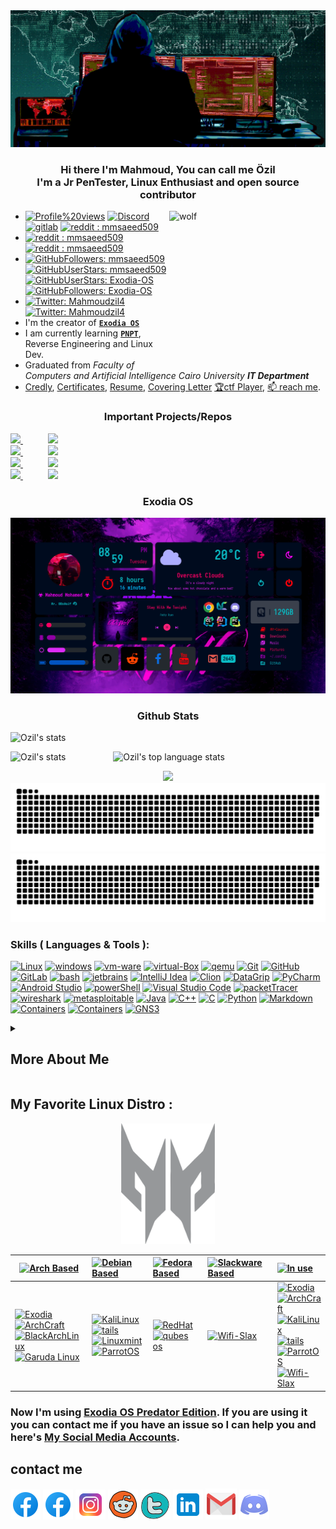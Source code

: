 <!-- 
 
<p align="left"> <img src="https://komarev.com/ghpvc/?username=mmsaeed509&label=Profile%20views&color=791279&logo=profile&style=FOR-THE-BADGE" alt="mmsaeed509" /> </p> 

[![reddit : mmsaeed509](https://img.shields.io/reddit/subreddit-subscribers/mmsaeed509?style=social)](https://www.reddit.com/user/mmsaeed509)

-->

<!-- ![](/gif/00xWolf.gif) -->

<img src="gif/00xWolf_2.gif" alt="00xWolf">


<h3 align="center">Hi there I'm Mahmoud, You can call me Özil <br/> I'm a Jr PenTester, Linux Enthusiast and open source contributor </h3>


<img src="gif/Wolf.gif" alt="wolf" align="right" width="250px" height="250">

 - [![Profile%20views](https://komarev.com/ghpvc/?username=mmsaeed509&label=Profile%20views&color=791279&logo=profile&style=FOR-THE-BADGE)](https://github.com/mmsaeed509)
[![Discord](https://img.shields.io/badge/discord-05122A?style=FOR-THE-BADGE&logo=Discord&color=purple)](https://discordapp.com/users/528010173403365377)
[![gitlab](https://img.shields.io/badge/mmsaeed509-05122A?style=FOR-THE-BADGE&logo=gitlab&logoColor=informational&color=purple)](https://gitlab.com/mmsaeed509)
[![reddit : mmsaeed509](https://img.shields.io/reddit/user-karma/combined/mmsaeed509?style=FOR-THE-BADGE&color=purple)](https://www.reddit.com/user/mmsaeed509)
- [![reddit : mmsaeed509](https://img.shields.io/reddit/user-karma/link/mmsaeed509?style=social)](https://www.reddit.com/user/mmsaeed509)
[![reddit : mmsaeed509](https://img.shields.io/reddit/user-karma/comment/mmsaeed509?style=social)](https://www.reddit.com/user/mmsaeed509)
 - [![GitHubFollowers: mmsaeed509](https://img.shields.io/github/followers/mmsaeed509?style=social)](https://github.com/mmsaeed509)
[![GitHubUserStars: mmsaeed509](https://img.shields.io/github/stars/mmsaeed509?style=social)](https://github.com/mmsaeed509)
[![GitHubUserStars: Exodia-OS](https://img.shields.io/github/stars/Exodia-OS?style=social)](https://github.com/Exodia-OS)
[![GitHubFollowers: Exodia-OS](https://img.shields.io/github/followers/Exodia-OS?style=social)](https://github.com/Exodia-OS)
- [![Twitter: Mahmoudzil4](https://img.shields.io/twitter/follow/Mahmoudzil4?style=social)](https://twitter.com/Mahmoudzil4)
[![Twitter: Mahmoudzil4](https://img.shields.io/twitter/url?style=social&url=https%3A%2F%2Ftwitter.com%2FMahmoudzil4)](https://twitter.com/Mahmoudzil4)
 - I'm the creator of [**`Exodia OS`**](https://exodia-os.github.io/exodia-website/)  
 - I am currently learning [**`PNPT`**](https://certifications.tcm-sec.com/pnpt/), Reverse Engineering and Linux Dev.
 - Graduated from *Faculty of Computers and Artificial Intelligence Cairo University* ***IT Department***
 - [Credly](https://www.credly.com/users/mahmoud-ahmed.f374e933), [Certificates](Certifications_cv/), [Resume](Certifications_cv/Mahmoud_Mohamed%20Said%20Ahmed_Resume.pdf), [Covering Letter](/Certifications_cv/Mahmoud_CoveringLetter.pdf) [🏆ctf Player](https://cybertalents.com/dashboard), [📫 reach me](#contact-me).

<!-- Important Projects/Repos -->

<h3 align="center"> Important Projects/Repos </h3>
            
<a href="https://github.com/mmsaeed509/bspwm-dots">
  <img src="https://github-readme-stats-mmsaeed509.vercel.app/api/pin/?username=mmsaeed509&repo=bspwm-dots&layout=compact&theme=tokyonight" />
</a>
    &emsp;&emsp;&nbsp;&nbsp; 
<a href="https://github.com/mmsaeed509/Ransomware">
  <img src="https://github-readme-stats-mmsaeed509.vercel.app/api/pin/?username=mmsaeed509&repo=Ransomware&layout=compact&theme=tokyonight" />
</a>  

<br/>

<a href="https://github.com/Exodia-OS/exodia-home-ISO">
  <img src="https://github-readme-stats-mmsaeed509.vercel.app/api/pin/?username=Exodia-OS&repo=exodia-home-ISO&layout=compact&theme=tokyonight" />
</a>  
&emsp;&emsp;&nbsp;&nbsp;
<a href="https://github.com/Exodia-OS/exodia-wireless-ISO">
  <img src="https://github-readme-stats-mmsaeed509.vercel.app/api/pin/?username=Exodia-OS&repo=exodia-wireless-ISO&layout=compact&theme=tokyonight" />
</a>  

<br/>

<a href="https://github.com/mmsaeed509/acer-predator-turbo-and-rgb-keyboard-linux-module">
  <img src="https://github-readme-stats-mmsaeed509.vercel.app/api/pin/?username=mmsaeed509&repo=acer-predator-turbo-and-rgb-keyboard-linux-module&layout=compact&theme=tokyonight" />
</a>  
 &emsp;&emsp;&nbsp;&nbsp;
<a href="https://github.com/mmsaeed509/Linux-PredatorSense">
  <img src="https://github-readme-stats-mmsaeed509.vercel.app/api/pin/?username=mmsaeed509&repo=Linux-PredatorSense&layout=compact&theme=tokyonight" />
</a>  

<br/>

<a href="https://github.com/mmsaeed509/Information-and-Computer-Network-Security-Cybersecurity">
  <img src="https://github-readme-stats-mmsaeed509.vercel.app/api/pin/?username=mmsaeed509&repo=Information-and-Computer-Network-Security-Cybersecurity&layout=compact&theme=tokyonight" />
</a>  
 &emsp;&emsp;&nbsp;&nbsp;
<a href="https://github.com/mmsaeed509/Myscripts">
  <img src="https://github-readme-stats-mmsaeed509.vercel.app/api/pin/?username=mmsaeed509&repo=Myscripts&layout=compact&theme=tokyonight" />
</a>  

</p>

<!--  My LinuxDesktopSetup  -->

<h3 align="center"> Exodia OS </h3>

<p align="center">
<a href="https://youtu.be/4u6y80lHn4M">
  <img src="gif/github.gif" />
</a>
<p/>

<!--  My LinuxDesktopSetup  -->

<!-- Github Stats -->

<h3 align="center"> Github Stats </h3>
<!--
            &nbsp; -> space
            &emsp; -> 4x(&nbsp;)
-->

<p align="left">
    <img src="https://github-profile-trophy.vercel.app/?username=mmsaeed509&theme=darkhub&margin-w=15&margin-h=15&column=8&v=2" alt="Ozil's stats" />
</p>

<p align="left">
    <img height="165" src="https://github-readme-stats.vercel.app/api?username=mmsaeed509&count_private=true&include_all_commits=true&theme=tokyonight" alt="Ozil's stats" /> &emsp;&emsp;&emsp;&emsp;&nbsp;&nbsp;&nbsp;
    <img src="https://github-readme-stats-mmsaeed509.vercel.app/api/top-langs/?username=mmsaeed509&layout=compact&theme=tokyonight" alt="Ozil's top language stats" />
</p>

<!--  -->
<p align="center">
  
  <img src="http://github-readme-streak-stats.herokuapp.com?user=mmsaeed509&theme=tokyonight&date_format=j%20M%5B%20Y%5D&border=1A1B27"/>
  
  <img src="https://github.com/mmsaeed509/mmsaeed509/blob/snake/snake-dark.svg#gh-light-mode-only"/>
  <img src="https://github.com/mmsaeed509/mmsaeed509/blob/snake/snake-dark.svg#gh-dark-mode-only"/>
  
</p>

<!-- Github Stats -->

<!-- ###########################################  ########################################### -->

<!-- Important Projects -->




<!-- ###########################################  ########################################### -->



<!-- ###########################################  ########################################### -->

<!-- Skills ( Languages & Tools ) -->

### Skills ( Languages & Tools ):
[![Linux](https://img.shields.io/badge/OS-Linux-05122A?style=plastic&logo=Linux&color=informational)](https://www.linux.org/)
[![windows](https://img.shields.io/badge/OS-windows-05122A?style=plastic&logo=windows&logoColor=informational&color=informational)](https://www.microsoft.com/en-us/windows)
[![vm-ware](https://img.shields.io/badge/VM-vmware-05122A?style=plastic&logo=vmware&color=informational)](https://www.vmware.com/mena.html)
[![virtual-Box](https://img.shields.io/badge/VM-virtual%20Box-05122A?style=plastic&logo=virtualBox&color=informational)](https://www.virtualbox.org/)
[![qemu](https://img.shields.io/badge/VM-qemu-05122A?style=plastic&logo=qemu&color=informational)](https://www.qemu.org/)
[![Git](https://img.shields.io/badge/git-Git-05122A?style=plastic&logo=git&color=informational)](https://git-scm.com/)
[![GitHub](https://img.shields.io/badge/tool-GitHub-05122A?style=plastic&logo=github&&color=informational)](https://github.com/)
[![GitLab](https://img.shields.io/badge/tool-GitLab-05122A?style=plastic&logo=gitlab&&color=informational)](https://gitlab.com/)
[![bash](https://img.shields.io/badge/Shell-Bash-informational?style=flat&logo=gnu-bash&color=informational)](https://www.gnu.org/software/bash/)
[![jetbrains](https://img.shields.io/badge/jetbrains-jetbrains-05122A?style=plastic&logo=jetbrains&color=informational)](https://www.jetbrains.com/)
[![IntelliJ Idea](https://img.shields.io/badge/jetbrains-IntelliJ%20Idea-05122A?style=plastic&logo=intellij-idea&color=informational)](https://www.jetbrains.com/idea/)
[![Clion](https://img.shields.io/badge/jetbrains-CLion-05122A?style=plastic&logo=clion&color=informational)](https://www.jetbrains.com/clion/)
[![DataGrip](https://img.shields.io/badge/jetbrains-DataGrip-05122A?style=plastic&logo=datagrip&color=informational)](https://www.jetbrains.com/datagrip/)
[![PyCharm](https://img.shields.io/badge/jetbrains-pycharm-05122A?style=plastic&logo=pycharm&color=informational)](https://www.jetbrains.com/pycharm/)
[![Android Studio](https://img.shields.io/badge/tool-Android%20Studio-05122A?style=plastic&logo=android-studio&color=informational)](https://developer.android.com/studio)
[![powerShell](https://img.shields.io/badge/Shell-powerShell-05122A?style=plastic&logo=powerShell&color=informational)](https://docs.microsoft.com/en-us/powershell/)
[![Visual Studio Code](https://img.shields.io/badge/tool-Visual%20Studio%20Code-05122A?style=plastic&logo=visual-studio-code&color=informational)](https://code.visualstudio.com/)
[![packetTracer](https://img.shields.io/badge/Cisco-packetTracer-05122A?style=plastic&logo=cisco&color=informational)](https://www.netacad.com/)
[![wireshark](https://img.shields.io/badge/Networking-wireshark-05122A?style=plastic&logo=wireshark&color=informational)](https://www.wireshark.org/)
[![metasploitable](https://img.shields.io/badge/HackingTools-metasploitable-05122A?style=plastic&logo=metasploitable&color=informational)](https://sourceforge.net/projects/metasploitable/files/Metasploitable2/)
[![Java](https://img.shields.io/badge/language-Java-05122A?style=plastic&logo=Java&color=informational)](https://www.java.com/en/)
[![C++](https://img.shields.io/badge/language-C++-05122A?style=plastic&logo=c%2B%2B&color=informational)](https://www.cprogramming.com/)
[![C](https://img.shields.io/badge/language-C-05122A?style=plastic&logo=c&color=informational)](https://www.cprogramming.com/)
[![Python](https://img.shields.io/badge/language-Python-05122A?style=plastic&logo=python&color=informational)](https://www.python.org/)
[![Markdown](https://img.shields.io/badge/language-Markdown-05122A?style=plastic&logo=markdown&color=informational)](https://www.markdownguide.org/)
[![Containers](https://img.shields.io/badge/Containers-Docker-05122A?style=plastic&logo=docker&color=informational)](https://www.docker.com/)
[![Containers](https://img.shields.io/badge/Containers-podman-05122A?style=plastic&logo=podman&color=informational)](https://podman.io/)
[![GNS3](https://img.shields.io/badge/Networking-GNS3-05122A?style=plastic&logo=gns&color=informational)](https://www.gns3.com/)

<!-- Skills ( Languages & Tools ) -->

<!-- ###########################################  ########################################### -->



<details>
   <summary><h2> More About Me </h2></summary>
<!--   <h1 align="center">More About Me  </h1> -->

![](/gif/meSetup.gif)

## My Favorite Youtube Channels : [![YouTube](https://img.icons8.com/color/48/000000/youtube--v1.png)](https://www.youtube.com/)
</br>

### *Tech & Cyber Security & Network & Linux & Programming Channels*

[![Jeff Geerling](https://yt3.ggpht.com/ytc/AKedOLSAzfhmFT-SZJnA7tXBiOMUOAGH871Zzg1ZegS9Tg=s88-c-k-c0x00ffffff-no-rj)](https://www.youtube.com/c/JeffGeerling)
[![Ashraf Ayad](https://yt3.ggpht.com/LdRSJTE40aIW7h3RRCUtSU3WLgqyB8v28LYJLiBc68QEKOb_VVsH66JaTPBY7PCeaJCjjH9UfvA=s88-c-k-c0x00ffffff-no-rj)](https://www.youtube.com/channel/UCpv2k4bgoPJw1NXPBljDWpw)
[![David Bombal](https://yt3.ggpht.com/ytc/AKedOLTVmtLFnPv-D9wjVmCdD7bSmVSARDsKBxFeXoh5=s88-c-k-c0x00ffffff-no-rj)](https://www.youtube.com/c/DavidBombal)
[![NetworkChuck](https://yt3.ggpht.com/ytc/AKedOLTHjL08GyIUwy_6DxA3GtUzyPU1aOs2CwgNtuRJ4A=s88-c-k-c0x00ffffff-no-rj)](https://www.youtube.com/c/NetworkChuck)
[![The Cyber Mentor](https://yt3.ggpht.com/ytc/AKedOLRGnc0be-YXi3zenYi6s8uwgPxi_IrLBZ7Rigv7=s88-c-k-c0x00ffffff-no-rj)](https://www.youtube.com/c/TheCyberMentor)
[![devaslife](https://yt3.ggpht.com/ytc/AKedOLRXjEoKDXoveL-JeNEFuutP47uaXuuN2xOxl18_7Q=s88-c-k-c0x00ffffff-no-rj)](https://www.youtube.com/c/devaslife/videos)
[![Hack The Box](https://yt3.ggpht.com/ytc/AKedOLQVcvnIgUT0yEI8k4Ef433JqCDpF_vZioVg2rbYEg=s88-c-k-c0x00ffffff-no-rj)](https://www.youtube.com/channel/UCi67lRCd5qpaHwSXNJisuRQ)
[![samy kamkar](https://yt3.ggpht.com/ytc/AMLnZu_NlmMQHMArw_uU16I4g_owECGRryjitWcwdZ03nA=s88-c-k-c0x00ffffff-no-rj)](https://www.youtube.com/c/SamyKamkar/videos)
[![John Hammond](https://yt3.ggpht.com/ytc/AKedOLSKaXhsJjVcucr6ZGs4aFaBu_Qy-oY5z1KBLVGh0Q=s88-c-k-c0x00ffffff-no-rj)](https://www.youtube.com/c/JohnHammond010)
[![DistroTube](https://yt3.ggpht.com/3aTiR8-i48HnwXZKBacKe_niYg1zmIH2BFv_OqQotxqu3eurYH64sKF2YITmj41Y1p5iPYdaLQ=s88-c-k-c0x00ffffff-no-rj)](https://www.youtube.com/channel/UCVls1GmFKf6WlTraIb_IaJg)
[![Hak5](https://yt3.ggpht.com/ytc/AKedOLQLYwUybycVx47iqpJ-AbSCPACIltHBWax5J8-Uzg=s88-c-k-c0x00ffffff-no-rj)](https://www.youtube.com/channel/UC3s0BtrBJpwNDaflRSoiieQ)
[![Null Byte](https://yt3.ggpht.com/ytc/AKedOLS1xSh3DWY-lpQZXHhGiBN_ms8tUQlPi3qK34Zo=s88-c-k-c0x00ffffff-no-rj)](https://www.youtube.com/c/NullByteWHT)
[![ALFA Network Inc](https://yt3.ggpht.com/ytc/AKedOLQqCL-n54irXAaYTl_fAFJzeygWY-MrD4qN61Kg=s88-c-k-c0x00ffffff-no-rj)](https://www.youtube.com/alfanetworkinc)
[![Programming with Mosh](https://yt3.ggpht.com/tBEPr-zTNXEeae7VZKSZYfiy6azzs9OHowq5ZvogJeHoVtKtEw2PXSwzMBKVR7W0MI7gyND8=s88-c-k-c0x00ffffff-no-rj)](https://www.youtube.com/c/programmingwithmosh)
[![Digi-Key](https://yt3.ggpht.com/ytc/AKedOLQnH_NCy1GcnVfa8y6_nubKuSKtc0kQRzueYzF2NVs=s88-c-k-c0x00ffffff-no-rj)](https://www.youtube.com/c/digikey)
[![Abdulmogeeb AlHumaid](https://yt3.ggpht.com/tPmcAgBRQmH1zxcFOial25kliUjHskFswupeL0V64KoNZ0o84sddlURkE9YM8qfaiE-K71qrppo=s88-c-k-c0x00ffffff-no-rj)](https://www.youtube.com/user/abdulmogeeb)
[![Chris Titus Tech](https://yt3.ggpht.com/ytc/AKedOLTE8sCvbu2Gebpjlu_bX4YJxwFbnKai7m8zxWD05g=s88-c-k-c0x00ffffff-no-rj)](https://www.youtube.com/channel/UCg6gPGh8HU2U01vaFCAsvmQ)
[![TechHut](https://yt3.ggpht.com/TUoF-6QCUIKy6XgFtMG5FWi5FLVhtaUPtTOLvE7Ca3eJif1_RKBci07fKK-QvKxhC0HALEBH7Q=s88-c-k-c0x00ffffff-no-rj)](https://www.youtube.com/c/TechHutHD)
[![freeCodeCamp.org](https://yt3.ggpht.com/ytc/AKedOLTtJvQ1Vfew91vemeLaLdhjOwGx3tTBLlreK_QUyA=s88-c-k-c0x00ffffff-no-rj)](https://www.youtube.com/c/Freecodecamp)
[![Abdul Bari](https://yt3.ggpht.com/ytc/AKedOLQ0ZzmuKDUAnn9PnXylG707Oii6hd73U8rXbRGW=s88-c-k-c0x00ffffff-no-rj)](https://www.youtube.com/channel/UCZCFT11CWBi3MHNlGf019nw)
[![Ghassan Shobaki Computer Science Lectures](https://yt3.ggpht.com/ytc/AKedOLRziOyQOebV9TKKzlhnrOtR0vtXCcbVg3x-YQ83=s88-c-k-c0x00ffffff-no-rj)](https://www.youtube.com/channel/UCthr5rA6EA4c1S0L2OOiygA)
[![Average Linux User](https://yt3.ggpht.com/WNCJOLrzF8mWbsdM9dPRFVIrzbTWcExCNZpDv8mxpdOMaaUsF5cCzyENuFL9-IMHYYbPL2Joh84=s88-c-k-c0x00ffffff-no-rj)](https://www.youtube.com/c/AverageLinuxUser)
[![Black Hat](https://yt3.ggpht.com/ytc/AMLnZu8E419YFIbmnLU70N6su5frmh1lV64CXrJ03gEQcA=s88-c-k-c0x00ffffff-no-rj)](https://www.youtube.com/user/BlackHatOfficialYT)
[![Linus Tech Tips](https://yt3.ggpht.com/ytc/AKedOLTK0y25C0RJiEngT1ae9mrZLXIortPD-DKQxOlRkw=s88-c-k-c0x00ffffff-no-rj)](https://www.youtube.com/channel/UCXuqSBlHAE6Xw-yeJA0Tunw)
[![ExplainingComputers](https://yt3.ggpht.com/U__DRmlaSCOXd6DLbo0luGSwy3QcWZ2qn3mKiopA_pGAc1-2IulmKBxf61WiAX5BLb-7nMylng8=s88-c-k-c0x00ffffff-no-rj)](https://www.youtube.com/channel/UCbiGcwDWZjz05njNPrJU7jA)
[![SavvyNik](https://yt3.ggpht.com/ytc/AKedOLSoSCjd3Z-XOmSwaQBRfF--xJubceEw7NGSODt0mA=s88-c-k-c0x00ffffff-no-rj)](https://www.youtube.com/channel/UC3yaWWA9FF9OBog5U9ml68A)
[![Tech Talk](https://yt3.ggpht.com/ytc/AKedOLTwzfvzibolhjN7T8079z65wsO0jcT9h0TrMhASbA=s88-c-k-c0x00ffffff-no-rj)](https://www.youtube.com/channel/UCKSI_yXeN8tp7oE7YHFNDrw)
[![EF - Linux Made Simple](https://yt3.ggpht.com/ytc/AKedOLTgRNtVazS9dUng0bQKKG7HSLgNWcrLrFSApYAK8g=s88-c-k-c0x00ffffff-no-rj)](https://www.youtube.com/channel/UCX_WM2O-X96URC5n66G-hvw)
[![The Linux Foundation](https://yt3.ggpht.com/ytc/AKedOLSBqsaJopctjWq-q-9cmPjDu3sUoYKGeZTuZ7wOd0w=s88-c-k-c0x00ffffff-no-rj)](https://www.youtube.com/channel/UCfX55Sx5hEFjoC3cNs6mCUQ)
[![Fireship](https://yt3.ggpht.com/ytc/AKedOLR5CDv14gL4DQ7I4gxIlBMY6u-CNsq2qfeev48R2g=s88-c-k-c0x00ffffff-no-rj)](https://www.youtube.com/c/Fireship/videos)
[![Computerphile](https://yt3.ggpht.com/ytc/AKedOLRIHOJ6csLm65iTTRAyXNdoiM4RVa3et7bsWLmqBg=s88-c-k-c0x00ffffff-no-rj)](https://www.youtube.com/channel/UC9-y-6csu5WGm29I7JiwpnA)
[![Clear Code](https://yt3.ggpht.com/aQ-U3cm79DzvECgOWdfZz6PIbf3xPMe3ZfCf5McgALiBUXJmYcDQPBavxjqHE4GOLLobsOIVIg=s88-c-k-c0x00ffffff-no-rj)](https://www.youtube.com/channel/UCznj32AM2r98hZfTxrRo9bQ)
[![Chris Titus Crypto](https://yt3.ggpht.com/_5f8hST3tx2XE99e_IKV6IIYrME0hAv7tjh8sjlPHhQ9w1RBzff-YeSix8OG16D_0rI1gIV5=s88-c-k-c0x00ffffff-no-rj)](https://www.youtube.com/c/ChrisTitusCrypto/videos)
[![https://www.youtube.com/user/TheYoctoProject](https://yt3.ggpht.com/ytc/AKedOLRfNp21jIjDtIMDjZ_eFh5GbjMUD8Es1ml9r12M=s88-c-k-c0x00ffffff-no-rj)](https://www.youtube.com/user/TheYoctoProject)

### *Gaming & Setup & Review Channels*

[![Jarrod'sTech](https://yt3.ggpht.com/ytc/AKedOLQHi6TAHmHUwAqdCwj_3688KLEHkXxYEhUvnuv1Kg=s88-c-k-c0x00ffffff-no-rj)](https://www.youtube.com/channel/UC2Rzju32yQPkQ7oIhmeuLwg)
[![Tech Quotes](https://yt3.ggpht.com/ytc/AKedOLQV1IhA89LrDlUyXcVLOhyYHanHLIkG0p-SsKaN=s88-c-k-c0x00ffffff-no-rj)](https://www.youtube.com/channel/UCsAPtCbNnz436DaAr9S3jUw)
[![EPIC HARDWARE](https://yt3.ggpht.com/ytc/AKedOLT6N1RBKVw9lwigR2RF7z59F9XSwtDmlx7idVV8=s88-c-k-c0x00ffffff-no-rj)](https://www.youtube.com/channel/UC-MKe5ZS6BoXYfSIyP8puCg/featured)
[![سنكرة SANKARA](https://yt3.ggpht.com/ytc/AKedOLQ341O5dYPL0sZVkhmaj22Sr7iNYMC33w1f3KFuUQ=s88-c-k-c0x00ffffff-no-rj)](https://www.youtube.com/channel/UCNR623NFV3DbWpPTrA8cI_A)
[![Omardizer | عمرديزر](https://yt3.ggpht.com/ytc/AKedOLSHnYVS6_m1nE_EKdL8RqlADPkAc3uJh5CbUg1-gg=s88-c-k-c0x00ffffff-no-rj)](https://www.youtube.com/channel/UC1FYFqgdW_1LueJTmXn-8cg)
[![Matthew Moniz](https://yt3.ggpht.com/ytc/AKedOLT6qjOpmSn_Ynm9GpnWYBKyjEcpyjNS8P_B6qvvTRM=s88-c-k-c0x00ffffff-no-rj)](https://www.youtube.com/channel/UCVlMUh4WsDQvOxCJJXmWwdw)
[![D7MAS](https://yt3.ggpht.com/ytc/AKedOLT-UnUemVOnYosajnP-1NRIGEHRvD0CmGbH6rRu=s88-c-k-c0x00ffffff-no-rj)](https://www.youtube.com/user/SgtDhmas/channels)
[![Arabhardware - عرب هاردوير](https://yt3.ggpht.com/ytc/AKedOLSZPULXksuZCTCZKhEttms9Fyfl0AKbfQ7IRBnFtA=s88-c-k-c0x00ffffff-no-rj)](https://www.youtube.com/channel/UC4hJegNmN0gKiJMgVk3icHg)
[![Cambotar | كمبوطر ](https://yt3.ggpht.com/uo8_C-S6eMgcZ2mgYWQr5VFhQf5bIOHxThEvsdjKAypnoXy4I_BSg0zd9KtL1nsbqtlHoyYuIw=s88-c-k-c0x00ffffff-no-rj)](https://www.youtube.com/channel/UC-BZxIdlztx9bvptinxpnlg)
[![DIY Perks](https://yt3.ggpht.com/ytc/AKedOLS6UPNPQPwGeEU9cSybQQ9e3TiPAe7yyUu4eMcMRQ=s88-c-k-c0x00ffffff-no-rj)](https://www.youtube.com/c/DIYPerks)
[![Android Basha | أندرويد باشا](https://yt3.ggpht.com/gpNF-Hqc8iZJYgIxpRtWVB3K4-v0-yGjl5nxyDKmgS7UigeiW0V9M2T46D__j9ZNN1Xnc0G2=s88-c-k-c0x00ffffff-no-rj)](https://www.youtube.com/c/AndroidBasha)
[![Camera Basha | كاميرا باشا](https://yt3.ggpht.com/ytc/AKedOLTnyxq2_98g8qFyiTr1XBwVBLDKDUDEN_usWWNf=s88-c-k-c0x00ffffff-no-rj)](https://www.youtube.com/channel/UCSg5-KvujMNs7nOj4WgLt3g)
[![Gaming Basha | جيمنج باشا](https://yt3.ggpht.com/zLeFfYO3_5AIhs_Oc2duuP6PS6-cb_Mz_7HYl__62PTeMuU3F8AQmOAt8HIR743HMNonkrLB=s88-c-k-c0x00ffffff-no-rj)](https://www.youtube.com/channel/UCIWgNj19ia7sR7cxJkIKsLw)
[![Salah G. Hamed](https://yt3.ggpht.com/4m4tlROMNFvfCASbhN0sHwLC3kdz1XAKhz75zrH1qzOTzNdKq7AdjeqCiss1JVCvY8EpSrOuaw=s88-c-k-c0x00ffffff-no-rj)](https://www.youtube.com/user/SalahSelwady)
[![Marques Brownlee](https://yt3.ggpht.com/lkH37D712tiyphnu0Id0D5MwwQ7IRuwgQLVD05iMXlDWO-kDHut3uI4MgIEAQ9StK0qOST7fiA=s88-c-k-c0x00ffffff-no-rj)](https://www.youtube.com/c/mkbhd/videos)
[![NOVA LAUNCHER SETUP](https://yt3.ggpht.com/ytc/AMLnZu9fEAT_sRW0RPtPrwE6EB4kqL94uxwZCtTI4tRNyXM=s88-c-k-c0x00ffffff-no-rj)](https://www.youtube.com/c/NOVALAUNCHERSETUP)
[![THE NOVA SETUP](https://yt3.ggpht.com/XgIWj3la43-YvFeSmLtUSWpqJewrIKB43bA-dImp73KbM8aMqbChkwhWK_iTinco6eLfjuT5vw=s88-c-k-c0x00ffffff-no-rj)](https://www.youtube.com/channel/UCG8P7GxIFN7USPAjMRPP_Ig)
[![Mustafa El-Feki - مصطفى الفقي](https://yt3.ggpht.com/5ZlPWfV6nIWIN9Lcc9mOdJgf514it0ir675qlUvnq3_awpBZyILPSQa_NwZcxFbaoUNaxrhyaA=s88-c-k-c0x00ffffff-no-rj)](https://www.youtube.com/channel/UCIij97kWTAKuVPE1DBlZvaw)
[![Designs By IFR](https://yt3.ggpht.com/ytc/AKedOLQ5yPJN3daHYRh68muDONqKbB7gfwC9-1CFaLw2aw=s88-c-k-c0x00ffffff-no-rj)](https://www.youtube.com/channel/UCV11AccJeiMX4ZyHErV2oPw)
[![UTD Saudi فيصل السيف ](https://yt3.ggpht.com/ytc/AKedOLTOGUUJZWTSApSvJpSo8q6b3LNPtd-1fg5m4W7R=s88-c-k-c0x00ffffff-no-rj)](https://www.youtube.com/c/uptodateksa2)
[![ARTech](https://yt3.ggpht.com/ZWhXvV_0DwYkPnvT4eDbnnYjzMi2kT_Lh_d7tjXWdZ8sXJAXlrKeJspDaNNk3XZSR4EuRQyC=s88-c-k-c0x00ffffff-no-rj)](https://www.youtube.com/channel/UCaTeZaCUYuwRTpyPFoLCtWA)
[![AHW Esports](https://yt3.ggpht.com/ytc/AKedOLQ6Iuums2QHcaGkVlLYwDQaSz8GpPbDi9KHIh3X=s88-c-k-c0x00ffffff-no-rj)](https://www.youtube.com/channel/UCmFHCQfTa4i39pyW1_agCaw)
[![ARGamez](https://yt3.ggpht.com/Iw1So2MUVIU6DSD-zK_R6UBM7DgCTX2V356IFYwrtze_4pceVHeXXcfO5v2f9DOTy4I00h7jdIA=s88-c-k-c0x00ffffff-no-rj)](https://www.youtube.com/channel/UCb5Gfvwr0sfG-tudqYc_tBg)
[![AHW Benchmarks](https://yt3.ggpht.com/DmkfZVEGqOM4lpV_fhZvKJ5FJb3ZCRoTZOQGXEyo3saSEDj7QCMC0qs4ahvnx5uyRli3hU8pOjs=s88-c-k-c0x00ffffff-no-rj)](https://www.youtube.com/channel/UC6xR50My4y5gDZK_OhkuKEA)
[![Yalla League](https://yt3.ggpht.com/ytc/AKedOLS0w_8aVifUZSsoqmQME89_5qpUbc2s9IPsOLIO=s88-c-k-c0x00ffffff-no-rj)](https://www.youtube.com/channel/UCWJWmv4WsHTYEcGCh0MI_yA)

###   *JetBrains Channels*

[![JetBrainsTV](https://yt3.ggpht.com/ytc/AKedOLTqWbbqTs-obiyFw5ZDvKGYXHnaSU6kY0ciqw0oFw=s88-c-k-c0x00ffffff-no-rj)](https://www.youtube.com/user/JetBrainsTV/channels)
[![IntelliJ IDEA by JetBrains](https://yt3.ggpht.com/ytc/AKedOLR7gbzR0xhCIkhUAzw6lBiMvYUg7GSUEB3rrpiNYg=s88-c-k-c0x00ffffff-no-rj)](https://www.youtube.com/user/intellijideavideo)
[![PyCharm by JetBrains](https://yt3.ggpht.com/ytc/AKedOLQDA1klp1_3RHR-OF04DbnzSUxILe9uazyHsAjP=s88-c-k-c0x00ffffff-no-rj)](https://www.youtube.com/channel/UCak6beUTLlVmf0E4AmnQkmw)
[![nodiagnosticrequired](https://yt3.ggpht.com/ytc/AKedOLTum-rqqyQ5acBWoAb2qe4lduyZ4TtBqne9HLc2=s88-c-k-c0x00ffffff-no-rj)](https://www.youtube.com/channel/UCJZdS1wIqASD1MVrJyX8M2Q)
[![Kotlin by JetBrains](https://yt3.ggpht.com/QfykgcpEnn5dDj_yG8NwtcQiSiSSZuT091pzEACtBECGh7xuVydpV2l6rEw1IJB0kzLQaTKnfg=s88-c-k-c0x00ffffff-no-rj)](https://www.youtube.com/channel/UCP7uiEZIqci43m22KDl0sNw)
[![JetBrains Techlab](https://yt3.ggpht.com/f_aCqHDN3fXJ_T0HEvHyyRYoy4Z0zQ-whlVtXumhYrtRNMvZSL5bj9Mfj0y9iKxPFH--g6jP=s88-c-k-c0x00ffffff-no-rj)](https://www.youtube.com/channel/UCU1w5Rx4bnDjw6kh3qFdTbg)


### *Scientific Channels*

[![anaHr](https://yt3.ggpht.com/ytc/AKedOLSmlT3YjOGm8ULjUARe8daZkRzom1zqT5KH6iKE=s88-c-k-c0x00ffffff-no-rj)](https://www.youtube.com/c/anaHr)
[![Khan Academy](https://yt3.ggpht.com/ytc/AKedOLTYTpeOiL8n_l9gepDh3m3vczvElfHZO-BR6oAf=s88-c-k-c0x00ffffff-no-rj)](https://www.youtube.com/c/khanacademy)
[![PowerCert Animated Videos](https://yt3.ggpht.com/ytc/AKedOLRhwNZCszdNIave6ukHo3xv4fMR2zdW1Fl_TS8Lcg=s88-c-k-c0x00ffffff-no-rj)](https://www.youtube.com/channel/UCJQJ4GjTiq5lmn8czf8oo0Q)
[![GeeksforGeeks](https://yt3.ggpht.com/ytc/AKedOLTBiDouO3A3z9x7RCzehRqJGkV6xnlxcREz6BuTvA=s88-c-k-c0x00ffffff-no-rj)](https://www.youtube.com/c/GeeksforGeeksVideos)

### *FootBall & Entertainment & Economics and Others Channels*

[![INNA](https://yt3.ggpht.com/TD2TM2BSF2OfaDqsvSHxulpvfQ3xy5EsQ_9tg-a9Quni2Aw0lFCfJI6MjKT3jrO6ms-0k0n8ZDw=s88-c-k-c0x00ffffff-no-rj)](https://www.youtube.com/c/Inna/channels)
[![D7CAR](https://yt3.ggpht.com/ytc/AKedOLRtKz-dCpEF91uuzhn7RrYNHWETvcFzOwvK6e21=s88-c-k-c0x00ffffff-no-rj)](https://www.youtube.com/channel/UCjqr3uXUOoOCqzbzG4Ng_Ag)
[![ElKaweer - الكوير ](https://yt3.ggpht.com/ytc/AKedOLQXHr3-Z9hZiWcA7jUS_O4VpGD4l2CTpX9nveyiXw=s88-c-k-c0x00ffffff-no-rj)](https://www.youtube.com/channel/UCvRbdoDaIeiY6umPJg1L0KA)
[![Mamdouh NasrAllah](https://yt3.ggpht.com/ytc/AKedOLQrZVs2tAtB3vHZyByEdT38Li-o_NI2okjGIFe3Bg=s88-c-k-c0x00ffffff-no-rj)](https://www.youtube.com/channel/UC9c89meMU-ES5hb3CVAgIjQ)
[![MNEU](https://yt3.ggpht.com/Y04vRk57lxiqPaiz8SXglGX_dmAweusWyYfKVti4JWS45MJKcenBJZS-vTBDLMprewIKQkK4=s88-c-k-c0x00ffffff-no-rj)](https://www.youtube.com/user/NasrAllah99)
[![Omar Abdelrahim](https://yt3.ggpht.com/ytc/AKedOLR3JfcX0JwLPG3I2bV2D8i2xo1khQpzXFwFX4pM=s88-c-k-c0x00ffffff-no-rj)](https://www.youtube.com/channel/UCxmEEGYXJkgJJO12nJhXl5g)
[![اقتصاد الكوكب](https://yt3.ggpht.com/ytc/AKedOLTjvlaBHO_gyhx9dtAajhJrb75u_Y--YtMhfrTTzg=s88-c-k-c0x00ffffff-no-rj)](https://www.youtube.com/channel/UCjMdgUQQM68S7tdXspE45Ag)
[![المخبر الاقتصادي - Mokhbir Eqtisadi](https://yt3.ggpht.com/ytc/AKedOLQ4Kib6pue0ajUUgXRJiMZI6dbZt7qgLVn3EXbB_g=s88-c-k-c0x00ffffff-no-rj)](https://www.youtube.com/c/MokhbirEqtisadi)
[![German Football](https://yt3.ggpht.com/ytc/AKedOLTKQ0Ujgoi92io1hNgN56iSvZmyM_bYCxTwqKy2=s88-c-k-c0x00ffffff-no-rj)](https://www.youtube.com/c/GermanFootball)
[![Bundesliga](https://yt3.ggpht.com/ytc/AKedOLQRRttxgURK4xqE0A-GcFZlEhxL5skaKlYLjZtOyg=s88-c-k-c0x00ffffff-no-rj)](https://www.youtube.com/bundesligatv)
[![beIN SPORTS](https://yt3.ggpht.com/ytc/AKedOLT3ruHgMaBrdKn9IJwUZQen-8BlZeOy4J_2zG4gOw=s88-c-k-c0x00ffffff-no-rj)](https://www.youtube.com/c/beINSPORTS/channels)
[![Ahmed El-Beheiry_أحمد بحيري](https://yt3.ggpht.com/ytc/AKedOLQsNi7da9g2qpuKXGzpqOOygUjWrtyILMv9aJo5=s88-c-k-c0x00ffffff-no-rj)](https://www.youtube.com/c/AhmedBehiry)
[![Alshakhanah Alshangy](https://yt3.ggpht.com/ytc/AKedOLSPRlknL8LrgAuFmCpqTDQZYXGmSiCuqWRlJNItAg=s88-c-k-c0x00ffffff-no-rj)](https://www.youtube.com/c/AlshakhanahAlshangy)
[![محمد عدنان Mohamad Adnan](https://yt3.ggpht.com/ytc/AKedOLSz8tiRdtqVlfndyVVxqJczA5qvz95fcBa22smdiQ=s88-c-k-c0x00ffffff-no-rj)](https://www.youtube.com/channel/UCxUPU7lI249SW_j5WgByJRA)
[![FC Bayern Munich](https://yt3.ggpht.com/bUoqRSR8mGhGwTX0rPgsFUNAaDM2yZacgYOoSYtuv21-GXOGeDehD5glMD3S50YOsGYIvgsMWA=s88-c-k-c0x00ffffff-no-rj)](https://www.youtube.com/c/fcbayern)
[![AL HASHIM - حسن هاشم](https://yt3.ggpht.com/ytc/AKedOLRHEPdYBD51TTzHSz136-MfO561azOeXisW-7zA=s88-c-k-c0x00ffffff-no-rj)](https://www.youtube.com/channel/UCN1Lyow-3R4jtN-cddDd_eQ)
[![AJ+ كبريت](https://yt3.ggpht.com/ytc/AKedOLRy_PEs6XEYxfQJy6B95qNSsOxDCHvgOSvdtaROFQ=s88-c-k-c0x00ffffff-no-rj)](https://www.youtube.com/channel/UC-4KnPMmZzwAzW7SbVATUZQ)
[![Elplatform - البلاتفورم](https://yt3.ggpht.com/ytc/AKedOLSujrhOtYxqMPmw-aFK_x5qnAkMA49hhVI_F1fV=s88-c-k-c0x00ffffff-no-rj)](https://www.youtube.com/channel/UCO6ST5lJ_wsVIM_6cBiqUvw)
[![يحيى عزام](https://yt3.ggpht.com/4li_tZZP55aLgEl4xShyPPtX2xN-EJtKNadJA5WGgBgubwpfW3fYLHWOnV_ZVYJtgXNDQn0FMQ=s88-c-k-c0x00ffffff-no-rj)](https://www.youtube.com/c/YayaAzzam/channels)
[![EL BALF - الاسطى عبده الـبلــف](https://yt3.ggpht.com/3gUKyrmv33zdTHI39Nc4c985bG8UIhJT-KWu9BbxZyXiA-luhmG-qDRZn6ujcTfsaNAFIEFtAg=s88-c-k-c0x00ffffff-no-rj)](https://www.youtube.com/channel/UCyzSRvqm6AVuNtYOMNYEA0Q)
[![YAYA Gaming - العب يا نووب](https://yt3.ggpht.com/ytc/AKedOLSoUpnkvIV_CprQt6P2hyo-bxQW1vaA6uZ6gWn_Qs8=s88-c-k-c0x00ffffff-no-rj)](https://www.youtube.com/channel/UCh6Vd2V_fKhmTYAfeHcOI2A)
[![ELL3B](https://yt3.ggpht.com/GfPpNtTaXpa74zF0MJKhXJQSojaHHAnG-S0dZmXSBznA98-xpbK63IIKCrv4ibpTOXOwPcyd=s88-c-k-c0x00ffffff-no-rj)](https://www.youtube.com/c/PremiumLeagueTV/videos)
[![Saba7o Korah - صباحو كورة](https://yt3.ggpht.com/-bSgg-gyXAA8AGNdJAwHkFD_-VhtCnJ1VwrPUvkZ_jXlLs74WnZ8f1L6kn6GBcydjNBoBcJT=s88-c-k-c0x00ffffff-no-rj)](https://www.youtube.com/channel/UCAIxr4DpLZH-Iih4mlbLjiA)
[![El Hareef - الحريف](https://yt3.ggpht.com/ytc/AKedOLSiUZxr8rJ2F8BiE0dm1x1F6RibgZV1lAFx0Sk48Q=s88-c-k-c0x00ffffff-no-rj)](https://www.youtube.com/channel/UCNbLomUt7UkAUKOxByVKVtA)
[![Ahmad Tawfik](https://yt3.ggpht.com/ytc/AKedOLRBS5tBVujA93gHIdJHOQVqSLT4uhH1aeR-ugveJw=s88-c-k-c0x00ffffff-no-rj)](https://www.youtube.com/channel/UCVMeoYAy4w09_pQycgl7z7Q/featured)
[![الغافري QQQ](https://yt3.ggpht.com/hfE2Rl8nhT0iMhzdbuoc5OJdpYuzRY-fwoQdIS4d0f7_qUHx1JkJHe-ctd-VWsDva--c8RJr-A=s88-c-k-c0x00ffffff-no-rj)](https://www.youtube.com/channel/UCeriWoRVWMHXBbo-FNG-0GQ)

## My Tools As A Black Theme 🖤

![Tools As A Black theme](/Images/Black-Theme_Setup.jpg)


## [My Setup](/MySetup/README.md)

![](/gif/setup.gif)

<!-- 
## [My Desktop](https://github.com/mmsaeed509/bspwm-dots)
![](/gif/ALLTHEMES.gif)
 -->
 
<!-- 
## Games & Hobbies :
Games :

![stronghold crusader](https://img.icons8.com/fluency/48/000000/crusader.png)
![valorant](https://img.icons8.com/color/48/000000/valorant.png)
![FIFA](https://img.icons8.com/color/48/000000/fifa18.png)
![pes](https://img.icons8.com/officel/16/000000/football2--v1.png)
![gta](https://img.icons8.com/ios-filled/50/000000/rockstar-games.png)
![gta-grand](https://img.icons8.com/dusk/50/000000/grand-theft-auto-v.png)
![Hulk](https://img.icons8.com/color/48/000000/hulk.png)

Hobbies : 

![music](https://img.icons8.com/fluency/48/000000/apple-music.png)
![football](https://img.icons8.com/ios/50/000000/goalkeeper-with-net.png)
![sport](https://img.icons8.com/color/48/000000/running--v1.png)
![wwe](https://img.icons8.com/color/48/000000/championship-belt.png)
![pc building](https://img.icons8.com/fluency/48/000000/pc-on-desk.png)
 -->
 
<!-- 
## Favorite National Team & Team :      

&emsp;&emsp;&emsp;&emsp;&emsp;&emsp;&emsp;&emsp;&emsp;&emsp;&nbsp;&nbsp;&nbsp;&nbsp; **Germany 🇩🇪**  &emsp;&emsp;&emsp;&emsp;&emsp;&emsp;&emsp;&emsp;&emsp;&emsp;&emsp;&emsp;&emsp;&emsp;&emsp;&emsp;&emsp;&emsp;&emsp;&emsp;&emsp;&emsp;&emsp;&emsp;&emsp;**FC Bayern München ❤️❤️**

<p align="center">
    <img height="165" src="/Images/dfb_team.png" alt="Germany 🇩" />
       &emsp;&emsp;&emsp;&emsp;&emsp;&emsp;&emsp;&emsp;&emsp;&emsp;&emsp;&emsp;&emsp;&emsp;&emsp;&emsp;&emsp;&emsp;&emsp;&emsp;&emsp;&emsp;&emsp;&emsp;
    <img height="135" src="/Images/fcbayern.png" alt="FC Bayern München ❤️❤️" />
</p>
 -->
 
</details>


<!-- END OF MORE ABOUT ME -->

<!-- ###########################################  ########################################### -->

<!--  -->

## My Favorite Linux Distro :
<p align="center">
<a href="https://exodia-os.github.io/exodia-website/">
  <img width="150" hight="150" src="/Images/Predator.png" />
</a>
<p/>



|[![Arch Based](https://img.shields.io/badge/OS-ArchBased-05122A?style=plastic&logo=ArchLinux&color=informational&style=for-the-badge)](https://archlinux.org/) | [![Debian Based](https://img.shields.io/badge/OS-DebianBased-05122A?style=plastic&logo=debian&color=informational&style=for-the-badge)](https://www.debian.org/) | [![Fedora Based](https://img.shields.io/badge/OS-FedoraBased-05122A?style=plastic&logo=Fedora&color=informational&style=for-the-badge)](https://getfedora.org/) | [![Slackware Based](https://img.shields.io/badge/OS-SlackwareBased-05122A?style=plastic&logo=Slackware&color=informational&style=for-the-badge)](http://www.slackware.com/) |[![In use](https://img.shields.io/badge/OS-In%20use-05122A?style=plastic&logo=linux&color=informational&style=for-the-badge)](https://www.linux.org/) | 
| -----------|:-------------|:-------------|:----------------|:----------|
|[![Exodia](https://img.shields.io/badge/OS-Exodia%20OS%20Predator-05122A?style=plastic&logo=ArchLinux&color=informational&logoColor=deeppink)](https://exodia-os.github.io/exodia-website/) </br> [![ArchCraft](https://img.shields.io/badge/OS-ArchCraft-05122A?style=plastic&logo=ArchLinux&color=informational&logoColor=green)](https://archcraft.io/) </br> [![BlackArchLinux](https://img.shields.io/badge/OS-blackarchLinux-05122A?style=plastic&logo=ArchLinux&logoColor=black&color=informational)](https://blackarch.org/)</br> [![Garuda Linux](https://img.shields.io/badge/OS-GarudaLinux-05122A?style=plastic&logo=ArchLinux&color=informational&logoColor=important)](https://garudalinux.org/)| [![KaliLinux](https://img.shields.io/badge/OS-KaliLinux-05122A?style=plastic&logo=KaliLinux&color=informational)](https://www.kali.org/) </br> [![tails](https://img.shields.io/badge/OS-Tails%20OS-05122A?style=plastic&logo=tails&color=informational)](https://tails.boum.org/) </br> [![Linuxmint](https://img.shields.io/badge/OS-Linuxmint-05122A?style=plastic&logo=Linuxmint&color=informational)](https://linuxmint.com/) </br> [![ParrotOS](https://img.shields.io/badge/OS-ParrotOS-05122A?style=plastic&logo=debian&color=informational)](https://parrotsec.org/) | [![RedHat](https://img.shields.io/badge/OS-Red%20Hat-05122A?style=plastic&logo=RedHat&color=informational&logoColor=red)](https://www.redhat.com/en) </br> [![qubes os](https://img.shields.io/badge/OS-QubesOS-05122A?style=plastic&logo=QubesOS&color=informational)](https://www.qubes-os.org/) | [![Wifi-Slax](https://img.shields.io/badge/OS-WifiSlax-05122A?style=plastic&logo=slackware&color=informational)](https://www.wifislax.com/) |[![Exodia](https://img.shields.io/badge/OS-Exodia%20OS%20Predator-05122A?style=plastic&logo=ArchLinux&color=informational&logoColor=deeppink)](https://exodia-os.github.io/exodia-website/) </br> [![ArchCraft](https://img.shields.io/badge/OS-ArchCraft-05122A?style=plastic&logo=ArchLinux&color=informational&logoColor=green)](https://archcraft.io/) </br> [![KaliLinux](https://img.shields.io/badge/OS-KaliLinux-05122A?style=plastic&logo=KaliLinux&color=informational)](https://www.kali.org/) </br> [![tails](https://img.shields.io/badge/OS-Tails%20OS-05122A?style=plastic&logo=tails&color=informational)](https://tails.boum.org/) </br> [![ParrotOS](https://img.shields.io/badge/OS-ParrotOS-05122A?style=plastic&logo=debian&color=informational)](https://parrotsec.org/) </br> [![Wifi-Slax](https://img.shields.io/badge/OS-WifiSlax-05122A?style=plastic&logo=slackware&color=informational)](https://www.wifislax.com/)|

<!--  


<p align="center">
<a href="https://drive.google.com/file/d/1cKfy3dy0-0WJcNQbN4Q7b5aJVCiM-NfV/view?usp=sharing">
  <img src="gif/ExodiaPredator.gif" />
</a>
<p/>

-->

### Now I'm using [Exodia OS Predator Edition](https://exodia-os.github.io/exodia-website/). If you are using it you can contact me if you have an issue so I can help you and here's [My Social Media Accounts](#contact-me).

<!-- More About Me: -->

<!-- ###########################################  ########################################### -->

<!-- contact me -->

## contact me
<!--
 [My Garuda Linux Community Account](https://forum.garudalinux.org/u/mmsaeed509/) 
-->

[![facebook](/Images/facebook-new.png)](https://www.facebook.com/engrody.linux.5/)
[![facbook](/Images/facebook-new.png)](https://www.facebook.com/profile.php?id=100051122386367)
[![instagram](/Images/instagram-new.png)](https://www.instagram.com/mmsaeed509/)
[![Reddit](/Images/reddit--v4.png)](https://www.reddit.com/user/mmsaeed509)
[![tewtter](/Images/old-twitter-logo.png)](https://twitter.com/Mahmoudzil4)
[![linkedin](/Images/linkedin.png)](https://www.linkedin.com/in/mahmoud-mohamed-a934b21a5/)
[![gmail](/Images/gmail--v1.png)](https://github.com/mmsaeed509/mmsaeed509/blob/79a3c3230d9a432559ed6d854edf9f82b8f08005/mail.md)
[![Discord](/Images/discord-logo.png)](https://discordapp.com/users/528010173403365377)

<!-- contact me -->



<!-- ########################################### END ########################################### -->

